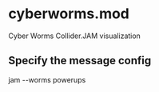 # cyberworms.mod
Cyber Worms Collider.JAM visualization

## Specify the message config

jam --worms powerups

